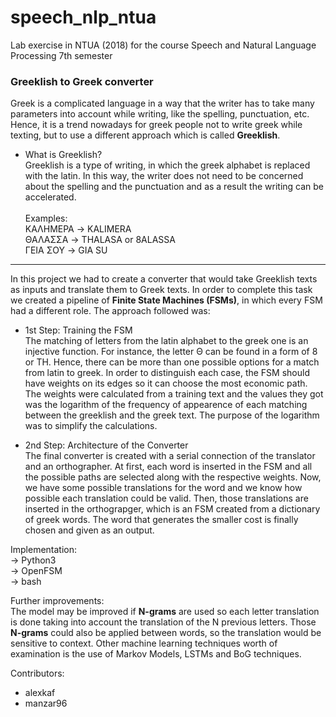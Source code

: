 # speech_nlp_ntua
Lab exercise in NTUA (2018) for the course Speech and Natural Language Processing 7th semester

### Greeklish to Greek converter

Greek is a complicated language in a way that the writer has to take many parameters into account while writing, like the spelling, punctuation, etc. Hence, it is a trend nowadays for greek people not to write greek while texting, but to use a different approach which is called <b>Greeklish</b>. 
* What is Greeklish? <br>
<t> Greeklish is a type of writing, in which the greek alphabet is replaced with the latin. In this way, the writer does not need to be concerned about the spelling and the punctuation and as a result the writing can be accelerated.<br><br>
Examples:<br>
ΚΑΛΗΜΕΡΑ &rarr; KALIMERA<br>
ΘΑΛΑΣΣΑ &rarr; THALASA or 8ALASSA<br>
ΓΕΙΑ ΣΟΥ &rarr; GIA SU<br>
---
In this project we had to create a converter that would take Greeklish texts as inputs and translate them to Greek texts. In order to complete this task we created a pipeline of <b>Finite State Machines (FSMs)</b>, in which every FSM had a different role. The approach followed was:<br>

* 1st Step: Training the FSM<br>
<t> The matching of letters from the latin alphabet to the greek one is an injective function. For instance, the letter Θ can be found in a form of 8 or TH. Hence, there can be more than one possible options for a match from latin to greek. In order to distinguish each case, the FSM should have weights on its edges so it can choose the most economic path. The weights were calculated from a training text and the values they got was the logarithm of the frequency of appearence of each matching between the greeklish and the greek text. The purpose of the logarithm was to simplify the calculations.

* 2nd Step: Architecture of the Converter<br>
<t> The final converter is created with a serial connection of the translator and an orthographer. At first, each word is inserted in the FSM and all the possible paths are selected along with the respective weights. Now, we have some possible translations for the word and we know how possible each translation could be valid. Then, those translations are inserted in the orthograpger, which is an FSM created from a dictionary of greek words. The word that generates the smaller cost is finally chosen and given as an output.
  
Implementation:<br>
<t> &rarr; Python3<br>
    &rarr; OpenFSM<br>
    &rarr; bash<br>
  
Further improvements:<br>
The model may be improved if <b>N-grams</b> are used so each letter translation is done taking into account the translation of the N previous letters. Those <b>N-grams</b> could also be applied between words, so the translation would be sensitive to context. Other machine learning techniques worth of examination is the use of Markov Models, LSTMs and BoG techniques.

Contributors:
* alexkaf
* manzar96
